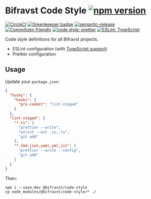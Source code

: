 # Bifravst Code Style [![npm version](https://img.shields.io/npm/v/@bifravst/code-style.svg)](https://www.npmjs.com/package/@bifravst/code-style)

[![CircleCI](https://circleci.com/gh/bifravst/code-style/tree/saga.svg?style=svg)](https://circleci.com/gh/bifravst/code-style/tree/saga)
[![Greenkeeper badge](https://badges.greenkeeper.io/bifravst/code-style.svg)](https://greenkeeper.io/)
[![semantic-release](https://img.shields.io/badge/%20%20%F0%9F%93%A6%F0%9F%9A%80-semantic--release-e10079.svg)](https://github.com/semantic-release/semantic-release)
[![Commitizen friendly](https://img.shields.io/badge/commitizen-friendly-brightgreen.svg)](http://commitizen.github.io/cz-cli/)
[![code style: prettier](https://img.shields.io/badge/code_style-prettier-ff69b4.svg)](https://github.com/prettier/prettier/)
[![ESLint: TypeScript](https://img.shields.io/badge/ESLint-TypeScript-blue.svg)](https://github.com/typescript-eslint/typescript-eslint)

Code style definitions for all Bifravst projects.

- ESLint configuration (with
  [TypeScript support](https://github.com/typescript-eslint/typescript-eslint))
- Prettier configuration

## Usage

Update your `package.json`:

```json
{
  "husky": {
    "hooks": {
      "pre-commit": "lint-staged"
    }
  },
  "lint-staged": {
    "*.ts": [
      "prettier --write",
      "eslint --ext .js,.ts",
      "git add"
    ],
    "*.{md,json,yaml,yml,js}": [
      "prettier --write --config",
      "git add"
    ]
  }
}
```

Then:

    npm i --save-dev @bifravst/code-style
    cp node_modules/@bifravst/code-style/* ./
